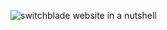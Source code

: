 ![switchblade website in a nutshell](https://i.kym-cdn.com/photos/images/original/001/466/867/768.png)
